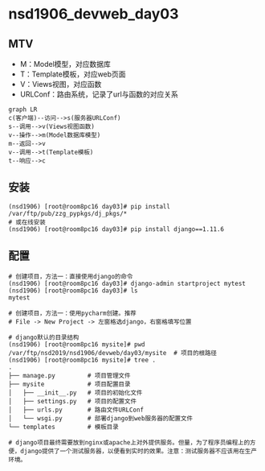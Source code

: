 # nsd1906_devweb_day03

## MTV

- M：Model模型，对应数据库
- T：Template模板，对应web页面
- V：Views视图，对应函数
- URLConf：路由系统，记录了url与函数的对应关系

```mermaid
graph LR
c(客户端)--访问-->s(服务器URLConf)
s--调用-->v(Views视图函数)
v--操作-->m(Model数据库模型)
m--返回-->v
v--调用-->t(Template模板)
t--响应-->c
```

## 安装

```shell
(nsd1906) [root@room8pc16 day03]# pip install /var/ftp/pub/zzg_pypkgs/dj_pkgs/*
# 或在线安装
(nsd1906) [root@room8pc16 day03]# pip install django==1.11.6
```

## 配置

```shell
# 创建项目，方法一：直接使用django的命令
(nsd1906) [root@room8pc16 day03]# django-admin startproject mytest
(nsd1906) [root@room8pc16 day03]# ls
mytest

# 创建项目，方法一：使用pycharm创建。推荐
# File -> New Project -> 左窗格选django，右窗格填写位置

# django默认的目录结构
(nsd1906) [root@room8pc16 mysite]# pwd
/var/ftp/nsd2019/nsd1906/devweb/day03/mysite  # 项目的根路径
(nsd1906) [root@room8pc16 mysite]# tree .
.
├── manage.py         # 项目管理文件
├── mysite            # 项目配置目录
│   ├── __init__.py   # 项目的初始化文件
│   ├── settings.py   # 项目的配置文件
│   ├── urls.py       # 路由文件URLConf
│   └── wsgi.py       # 部署django到web服务器的配置文件
└── templates         # 模板目录

# django项目最终需要放到nginx或apache上对外提供服务。但量，为了程序员编程上的方便，django提供了一个测试服务器，以便看到实时的效果。注意：测试服务器不应该用在生产环境。


```

















